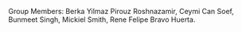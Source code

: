 Group Members:
Berka Yilmaz
Pirouz Roshnazamir,
Ceymi Can Soef,
Bunmeet Singh,
Mickiel Smith,
Rene Felipe Bravo Huerta.
